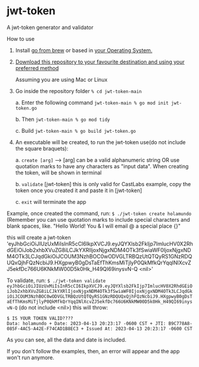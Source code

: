 # jwt-token
A jwt-token generator and validator

How to use

1. Install [go from brew](https://formulae.brew.sh/formula/go) or based in [your Operating System.](https://go.dev/doc/install)
2. [Download this repository to your favourite destination and using your preferred method](https://docs.github.com/es/repositories/creating-and-managing-repositories/cloning-a-repository)
    
   Assuming you are using Mac or Linux
3. Go inside the repository folder ` % cd jwt-token-main `
    
    a. Enter the following command ` jwt-token-main % go mod init jwt-token.go `
    
    b. Then  ` jwt-token-main % go mod tidy `
    
    c. Build ` jwt-token-main % go build jwt-token.go `
    
    
4. An executable will be created, to run the jwt-token use(do not include the square braquets):
    
    a. `create [arg]` -->  [arg] can be a valid alphanumeric string OR use quotation marks to have any characters as "input data". When creating the token, will be shown in terminal
    
    b. `validate` [jwt-token] this is only valid for CastLabs example, copy the token once you created it and paste it in [jwt-token] 
    
    c. `exit` will terminate the app


Example, once created the command, run: ` $ ./jwt-token create holamundo `  (Remember you can use quotation marks to include special characters and blank spaces, like. "Hello World! You & I will email @ a special place {}"

this will create a jwt-token 'eyJhbGciOiJIUzUxMiIsInR5cCI6IkpXVCJ9.eyJQYXlsb2FkIjp7ImlucHV0X2RhdGEiOiJob2xhbXVuZG8iLCJkYXRlIjoxNjgxNDM4OTk3fSwiaWF0IjoxNjgxNDM4OTk3LCJqdGkiOiJCOUM3NzhBOC0wODVGLTRBQzUtQTQyRS1GNzRDQUQxQjhFQzNcbiJ9.HXgpwyB0gDsTaEfThKmsMiTjlyP0QkMfkQrYqqINlXcvZJ5ekfDc766U6KNkMW00D5k0Hk_H49QI69inysvN-Q \<nil\>'
    
To validate, run: ` $ ./jwt-token validate eyJhbGciOiJIUzUxMiIsInR5cCI6IkpXVCJ9.eyJQYXlsb2FkIjp7ImlucHV0X2RhdGEiOiJob2xhbXVuZG8iLCJkYXRlIjoxNjgxNDM4OTk3fSwiaWF0IjoxNjgxNDM4OTk3LCJqdGkiOiJCOUM3NzhBOC0wODVGLTRBQzUtQTQyRS1GNzRDQUQxQjhFQzNcbiJ9.HXgpwyB0gDsTaEfThKmsMiTjlyP0QkMfkQrYqqINlXcvZJ5ekfDc766U6KNkMW00D5k0Hk_H49QI69inysvN-Q ` (do not include \<nil\>)
this will throw:


``` 
$ IS YOUR TOKEN VALID????
Data: holamundo + Date: 2023-04-13 20:23:17 -0600 CST + JTI: B9C778A8-085F-4AC5-A42E-F74CAD1B8EC3 + Issued At: 2023-04-13 20:23:17 -0600 CST
```
 
 
 
 As you can see, all the data and date is included. 
 
 If you don't follow the examples, then, an error will appear and the app won't run anymore.
 
 
